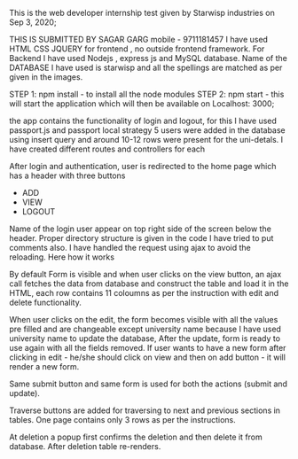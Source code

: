 This is the web developer internship test given by Starwisp industries on Sep 3, 2020;

THIS IS SUBMITTED BY SAGAR GARG
mobile - 9711181457
I have used HTML CSS JQUERY for frontend , no outside frontend framework. For Backend I have used Nodejs , express js and MySQL database. Name of the DATABASE I have used is starwisp and all the spellings are matched as per given in the images.

STEP 1: npm install - to install all the node modules
STEP 2: npm start - this will start the application which will then be available on Localhost: 3000;

the app contains the functionality of login and logout, for this I have used passport.js and passport local strategy
5 users were added in the database using insert query and around 10-12 rows were present for the uni-detals. I have created different routes and controllers for each 

After login and authentication, user is redirected to the home page which has a header with three buttons 
- ADD
- VIEW 
- LOGOUT

Name of the login user appear on top right side of the screen below the header. Proper directory structure is given in the code I have tried to put comments also. I have handled the request using ajax to avoid the reloading. 
Here how it works

By default Form is visible and when user clicks on the view button,  an ajax call fetches the data from database and construct the table and load it in the HTML, each row contains 11 coloumns as per the instruction with edit and delete functionality. 

When user clicks on the edit, the form becomes visible with all the values pre filled and are changeable except university name because I  have used university name to update the database,
After the update, form is ready to use again with all the fields removed. 
If user wants to have a new form after clicking in edit - he/she should click on view and then on add button - it will render a new form.

Same submit button and same form is used for both the actions (submit and update).

Traverse buttons are added for traversing to next and previous sections in tables. One page contains only 3 rows as per the instructions.

At deletion a popup first confirms the deletion and then delete it from database. After deletion table re-renders.

